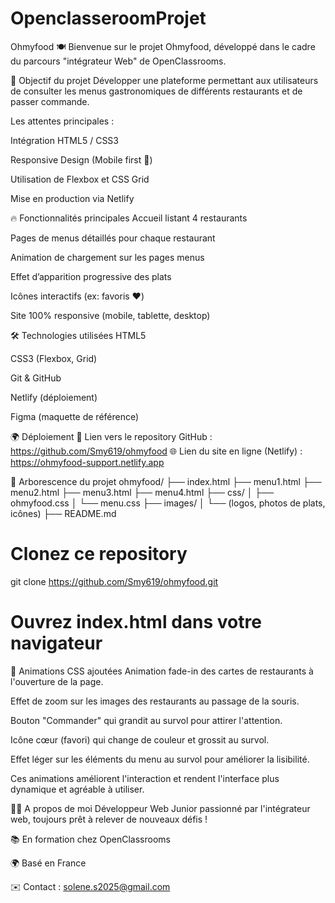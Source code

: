 # OpenclasseroomProjet
Ohmyfood 🍽️
Bienvenue sur le projet Ohmyfood, développé dans le cadre du parcours "intégrateur Web" de OpenClassrooms.

🚀 Objectif du projet
Développer une plateforme permettant aux utilisateurs de consulter les menus gastronomiques de différents restaurants et de passer commande.

Les attentes principales :

Intégration HTML5 / CSS3

Responsive Design (Mobile first 📱)

Utilisation de Flexbox et CSS Grid

Mise en production via Netlify

🔥 Fonctionnalités principales
Accueil listant 4 restaurants

Pages de menus détaillés pour chaque restaurant

Animation de chargement sur les pages menus

Effet d’apparition progressive des plats

Icônes interactifs (ex: favoris ❤️)

Site 100% responsive (mobile, tablette, desktop)

🛠️ Technologies utilisées
HTML5

CSS3 (Flexbox, Grid)

Git & GitHub

Netlify (déploiement)

Figma (maquette de référence)

🌍 Déploiement
🔗 Lien vers le repository GitHub : https://github.com/Smy619/ohmyfood
🌐 Lien du site en ligne (Netlify) : https://ohmyfood-support.netlify.app

📂 Arborescence du projet
ohmyfood/
├── index.html
├── menu1.html
├── menu2.html
├── menu3.html
├── menu4.html
├── css/
│   ├── ohmyfood.css
│   └── menu.css
├── images/
│   └── (logos, photos de plats, icônes)
├── README.md

# Clonez ce repository
git clone https://github.com/Smy619/ohmyfood.git

# Ouvrez index.html dans votre navigateur

🎨 Animations CSS ajoutées
Animation fade-in des cartes de restaurants à l'ouverture de la page.

Effet de zoom sur les images des restaurants au passage de la souris.

Bouton "Commander" qui grandit au survol pour attirer l'attention.

Icône cœur (favori) qui change de couleur et grossit au survol.

Effet léger sur les éléments du menu au survol pour améliorer la lisibilité.

Ces animations améliorent l'interaction et rendent l'interface plus dynamique et agréable à utiliser.


👩‍💻 A propos de moi
Développeur Web Junior passionné par l'intégrateur web, toujours prêt à relever de nouveaux défis !

📚 En formation chez OpenClassrooms

🌍 Basé en France

✉️ Contact : solene.s2025@gmail.com





